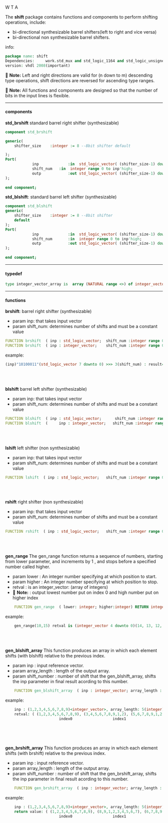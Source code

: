 W T A

The <b>shift</b> package contains functions and components to perform shifting operations, include:
- bi-directional synthesizable barrel shifters(left to right and vice versa) 
- bi-directional non synthesizable barrel shifters.


info:

```vhdl
package name: shift
Dependencies:     work.std_mux and std_logic_1164 and std_logic_unsigned 
version: vhdl 2008(important)
```
:memo: **Note:** Left and right directions are valid for (n down to m) descending type operations, shift directions are reversed for ascending type ranges.
		
:memo: **Note:** All functions and components are designed so that the number of bits in the input lines is flexible.

---

<h4>components</h4>

  <b>std_brshift</b>		standard barrel right shifter		(synthesizable)

```vhdl
component std_brshift 

generic(
	shifter_size 	:integer := 8 --8bit shifter default 

);
Port( 	
			inp 			:in  std_logic_vector( (shifter_size-1) downto 0); 		
			shift_num 	:in  integer range 0 to inp'high;
			outp 			:out std_logic_vector( (shifter_size-1) downto 0)
);
						
end component;
```

<b>std_blshift</b>: standard barrel left shifter		(synthesizable)
  
```vhdl
component std_blshift 
generic(
	shifter_size 	:integer := 8 --8bit shifter 
	default 
);
Port( 	
			inp 			:in  std_logic_vector( (shifter_size-1) downto 0); 		
			shift_num 		:in  integer range 0 to inp'high;
			outp 			:out std_logic_vector( (shifter_size-1) downto 0)
);
						
end component;
```
---



<h4>typedef</h4>

```vhdl
type integer_vector_array is  array (NATURAL range <>) of integer_vector ;
```

---



<h4>functions</h4>

<b>brshift</b>: barrel right shifter	(synthesizable)

  - param inp:  that takes input vector
  - param shift_num:  determines number of shifts and must be a constant value

```vhdl  
FUNCTION brshift  ( inp : std_logic_vector;	 shift_num :integer range 0 to 32 ) RETURN std_logic_vector;
FUNCTION brshift  ( inp : integer_vector; 	 shift_num :integer range 0 to 32 ) RETURN integer_vector ;
```
  example: 
```vhdl
(inp)"10100011"(std_logic_vector 7 downto 0) >>> 3(shift_num) : result= "01110100"
```
</br>
</br>

<b>blshift</b>	barrel left shifter	(synthesizable)
  - param inp:  that takes input vector
  - param shift_num:  determines number of shifts and must be a constant value

```vhdl
FUNCTION blshift  ( inp : std_logic_vector; 	 shift_num :integer range 0 to 32 ) RETURN std_logic_vector;
FUNCTION blshift  ( 	inp : integer_vector; 	shift_num :integer range 0 to 32 ) RETURN integer_vector;
```

</br>
</br>


<b>lshift</b>		left shifter		(non synthesizable)
  - param inp:  that takes input vector
  - param shift_num:  determines number of shifts and must be a constant value

```vhdl
FUNCTION lshift  ( inp : std_logic_vector; 	 shift_num :integer range 0 to 32 ) RETURN std_logic_vector;
```


</br>
</br>

<b>rshift</b>		right shifter		(non synthesizable)
  - param inp:  that takes input vector
  - param shift_num:  determines number of shifts and must be a constant value

```vhdl
FUNCTION rshift  ( inp : std_logic_vector;	 shift_num :integer range 0 to 32 ) RETURN std_logic_vector;
```



</br>
</br>

  			
<b>gen_range</b>
The gen_range function returns a sequence of numbers, starting from lower parameter, and increments by 1 , and stops before a specified number called higher.

- param lower	:  An integer number specifying at which position to start. 
- param higher :	An integer number specifying at which position to stop.
- retval			:	is an integer_vector: (array of integers) 
- :memo: **Note:**			: 	output lowest number put on index 0 and high number put on higher index 

```vhdl
	FUNCTION gen_range  ( lower: integer; higher:integer) RETURN integer_vector;
```

example: 
```vhdl
	gen_range(10,15) retval is (integer_vector 4 downto 0)(14, 13, 12, 11, 10)
```

</br>
</br>
  
<b>gen_blshift_array</b>
This function produces an array in which each element shifts (with blshift) relative to the previous index.	

- param inp				:	input reference vector.
- param array_length	:	length of the output array.
- param shift_number	:	number of shift that the gen_blshift_array, shifts the inp parameter in final result acording to this number.
  
```vhdl
	FUNCTION gen_blshift_array  ( inp : integer_vector; array_length : integer; shift_number : integer) RETURN integer_vector_array ;
```

example: 
```vhdl
	inp : (1,2,3,4,5,6,7,8,9)<integer_vector>, array_length: 5(integer), shift_number: 2(integer)
	retval: ( (1,2,3,4,5,6,7,8,9), (3,4,5,6,7,8,9,1,2), (5,6,7,8,9,1,2,3,4), (7,8,9,1,2,3,4,5,6), (9,1,2,3,4,5,6,7,8) )<integer_vector_array 4 downto 0>
						index0					index1					index2					index3					index4 
	
```
</br>
</br>


 
<b>gen_brshift_array</b>
This function produces an array in which each element shifts (with brshift) relative to the previous index.	

- param inp				:	input reference vector.
- param array_length	:	length of the output array.
- param shift_number	:	number of shift that the gen_brshift_array, shifts the inp parameter in final result acording to this number.
  
```vhdl
	FUNCTION gen_brshift_array  ( inp : integer_vector; array_length : integer; shift_number : integer) RETURN integer_vector_array ;
```

example: 
```vhdl
	inp : (1,2,3,4,5,6,7,8,9)<integer_vector>, array_length: 5(integer), shift_number: 2(integer)
	return value: ( (1,2,3,4,5,6,7,8,9), (8,9,1,2,3,4,5,6,7), (6,7,8,9,1,2,3,4,5), (4,5,6,7,8,9,1,2,3), (2,3,4,5,6,7,8,9,1) )<integer_vector_array>
						index0					index1					index2					index3					index4

```
</br>
</br>

